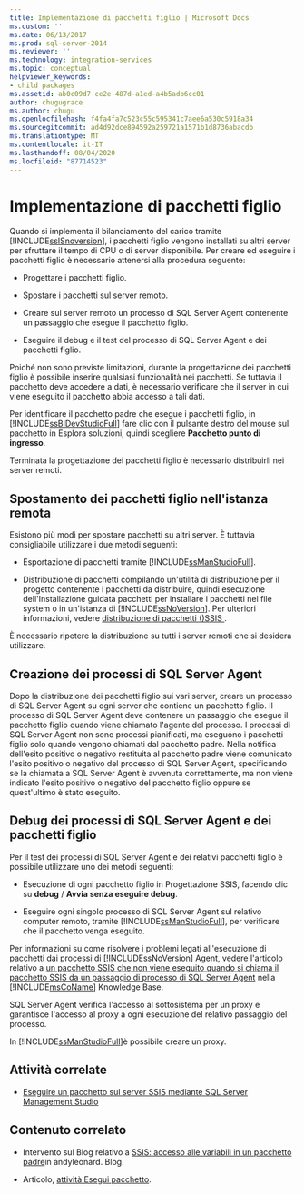 ```yaml
---
title: Implementazione di pacchetti figlio | Microsoft Docs
ms.custom: ''
ms.date: 06/13/2017
ms.prod: sql-server-2014
ms.reviewer: ''
ms.technology: integration-services
ms.topic: conceptual
helpviewer_keywords:
- child packages
ms.assetid: ab0c09d7-ce2e-487d-a1ed-a4b5adb6cc01
author: chugugrace
ms.author: chugu
ms.openlocfilehash: f4fa4fa7c523c55c595341c7aee6a530c5918a34
ms.sourcegitcommit: ad4d92dce894592a259721a1571b1d8736abacdb
ms.translationtype: MT
ms.contentlocale: it-IT
ms.lasthandoff: 08/04/2020
ms.locfileid: "87714523"
---
```

# <a name="implementation-of-child-packages"></a>Implementazione di pacchetti figlio
  Quando si implementa il bilanciamento del carico tramite [!INCLUDE[ssISnoversion](../includes/ssisnoversion-md.md)], i pacchetti figlio vengono installati su altri server per sfruttare il tempo di CPU o di server disponibile. Per creare ed eseguire i pacchetti figlio è necessario attenersi alla procedura seguente:  
  
-   Progettare i pacchetti figlio.  
  
-   Spostare i pacchetti sul server remoto.  
  
-   Creare sul server remoto un processo di SQL Server Agent contenente un passaggio che esegue il pacchetto figlio.  
  
-   Eseguire il debug e il test del processo di SQL Server Agent e dei pacchetti figlio.  
  
 Poiché non sono previste limitazioni, durante la progettazione dei pacchetti figlio è possibile inserire qualsiasi funzionalità nei pacchetti. Se tuttavia il pacchetto deve accedere a dati, è necessario verificare che il server in cui viene eseguito il pacchetto abbia accesso a tali dati.  
  
 Per identificare il pacchetto padre che esegue i pacchetti figlio, in [!INCLUDE[ssBIDevStudioFull](../includes/ssbidevstudiofull-md.md)] fare clic con il pulsante destro del mouse sul pacchetto in Esplora soluzioni, quindi scegliere **Pacchetto punto di ingresso**.  
  
 Terminata la progettazione dei pacchetti figlio è necessario distribuirli nei server remoti.  
  
## <a name="moving-the-child-package-to-the-remote-instance"></a>Spostamento dei pacchetti figlio nell'istanza remota  
 Esistono più modi per spostare pacchetti su altri server. È tuttavia consigliabile utilizzare i due metodi seguenti:  
  
-   Esportazione di pacchetti tramite [!INCLUDE[ssManStudioFull](../includes/ssmanstudiofull-md.md)].  
  
-   Distribuzione di pacchetti compilando un'utilità di distribuzione per il progetto contenente i pacchetti da distribuire, quindi esecuzione dell'Installazione guidata pacchetti per installare i pacchetti nel file system o in un'istanza di [!INCLUDE[ssNoVersion](../includes/ssnoversion-md.md)]. Per ulteriori informazioni, vedere [distribuzione di pacchetti &#40;&#41;SSIS ](packages/legacy-package-deployment-ssis.md).  
  
 È necessario ripetere la distribuzione su tutti i server remoti che si desidera utilizzare.  
  
## <a name="creating-the-sql-server-agent-jobs"></a>Creazione dei processi di SQL Server Agent  
 Dopo la distribuzione dei pacchetti figlio sui vari server, creare un processo di SQL Server Agent su ogni server che contiene un pacchetto figlio. Il processo di SQL Server Agent deve contenere un passaggio che esegue il pacchetto figlio quando viene chiamato l'agente del processo. I processi di SQL Server Agent non sono processi pianificati, ma eseguono i pacchetti figlio solo quando vengono chiamati dal pacchetto padre. Nella notifica dell'esito positivo o negativo restituita al pacchetto padre viene comunicato l'esito positivo o negativo del processo di SQL Server Agent, specificando se la chiamata a SQL Server Agent è avvenuta correttamente, ma non viene indicato l'esito positivo o negativo del pacchetto figlio oppure se quest'ultimo è stato eseguito.  
  
## <a name="debugging-the-sql-server-agent-jobs-and-child-packages"></a>Debug dei processi di SQL Server Agent e dei pacchetti figlio  
 Per il test dei processi di SQL Server Agent e dei relativi pacchetti figlio è possibile utilizzare uno dei metodi seguenti:  
  
-   Esecuzione di ogni pacchetto figlio in Progettazione SSIS, facendo clic su **debug**  /  **Avvia senza eseguire debug**.  
  
-   Eseguire ogni singolo processo di SQL Server Agent sul relativo computer remoto, tramite [!INCLUDE[ssManStudioFull](../includes/ssmanstudiofull-md.md)], per verificare che il pacchetto venga eseguito.  
  
 Per informazioni su come risolvere i problemi legati all'esecuzione di pacchetti dai processi di [!INCLUDE[ssNoVersion](../includes/ssnoversion-md.md)] Agent, vedere l'articolo relativo a [un pacchetto SSIS che non viene eseguito quando si chiama il pacchetto SSIS da un passaggio di processo di SQL Server Agent](https://support.microsoft.com/kb/918760) nella [!INCLUDE[msCoName](../includes/msconame-md.md)] Knowledge Base.  
  
 SQL Server Agent verifica l'accesso al sottosistema per un proxy e garantisce l'accesso al proxy a ogni esecuzione del relativo passaggio del processo.  
  
 In [!INCLUDE[ssManStudioFull](../includes/ssmanstudiofull-md.md)]è possibile creare un proxy.  
  
## <a name="related-tasks"></a>Attività correlate  
  
-   [Eseguire un pacchetto sul server SSIS mediante SQL Server Management Studio](run-a-package-on-the-ssis-server-using-sql-server-management-studio.md)  
  
## <a name="related-content"></a>Contenuto correlato  
  
-   Intervento sul Blog relativo a [SSIS: accesso alle variabili in un pacchetto padre](https://andyleonard.blog/2015/08/ssis-design-pattern-access-parent-variables-from-a-child-package-in-the-ssis-catalog/)in andyleonard. Blog.  
  
-   Articolo, [attività Esegui pacchetto](../integration-services/control-flow/execute-package-task.md).  
  
  
